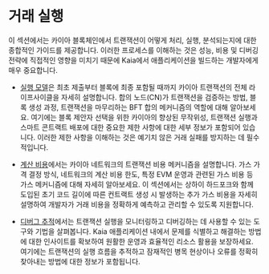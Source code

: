 # 거래 실행

이 섹션에서는 카이아 블록체인에서 트랜잭션이 어떻게 처리, 실행, 분석되는지에 대한 종합적인 가이드를 제공합니다. 이러한 프로세스를 이해하는 것은 성능, 비용 및 디버깅 전략에 직접적인 영향을 미치기 때문에 Kaia에서 애플리케이션을 빌드하는 개발자에게 매우 중요합니다.

- [실행 모델](./execution-model.md)은 최초 제출부터 블록에 최종 포함될 때까지 카이아 트랜잭션의 전체 라이프사이클을 자세히 설명합니다. 합의 노드(CN)가 트랜잭션을 검증하는 방법, 블록 생성 과정, 트랜잭션을 마무리하는 BFT 합의 메커니즘의 역할에 대해 알아보세요. 여기에는 블록 제안자 선택을 위한 카이아의 향상된 무작위성, 트랜잭션 실행과 스마트 콘트랙트 배포에 대한 중요한 제한 사항에 대한 세부 정보가 포함되어 있습니다. 이러한 제한 사항을 이해하는 것은 예기치 않은 거래 실패를 방지하는 데 필수적입니다.

- [계산 비용](./computation-cost.md)에서는 카이아 네트워크의 트랜잭션 비용 메커니즘을 설명합니다. 가스 가격 결정 방식, 네트워크의 계산 비용 한도, 특정 EVM 운영과 관련된 가스 비용 등 가스 메커니즘에 대해 자세히 알아보세요. 이 섹션에서는 상하이 하드포크와 함께 도입된 초기 코드 길이에 따른 컨트랙트 생성 시 발생하는 추가 가스 비용을 자세히 설명하여 개발자가 거래 비용을 정확하게 예측하고 관리할 수 있도록 지원합니다.

- [디버그 추적](debug-tracing.md)에서는 트랜잭션 실행을 모니터링하고 디버깅하는 데 사용할 수 있는 도구와 기법을 살펴봅니다. Kaia 애플리케이션 내에서 문제를 식별하고 해결하는 방법에 대한 인사이트를 확보하여 원활한 운영과 효율적인 리소스 활용을 보장하세요. 여기에는 트랜잭션의 실행 흐름을 추적하고 잠재적인 병목 현상이나 오류를 정확히 찾아내는 방법에 대한 정보가 포함됩니다.